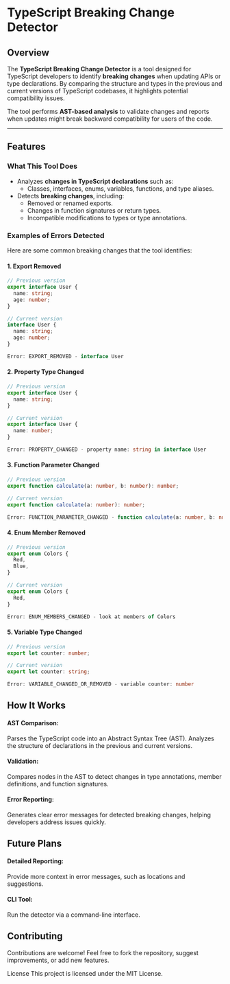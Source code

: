 # TypeScript Breaking Change Detector

## Overview

The **TypeScript Breaking Change Detector** is a tool designed for TypeScript developers to identify **breaking changes** when updating APIs or type declarations. By comparing the structure and types in the previous and current versions of TypeScript codebases, it highlights potential compatibility issues.

The tool performs **AST-based analysis** to validate changes and reports when updates might break backward compatibility for users of the code.

---

## Features

### What This Tool Does
- Analyzes **changes in TypeScript declarations** such as:
  - Classes, interfaces, enums, variables, functions, and type aliases.
- Detects **breaking changes**, including:
  - Removed or renamed exports.
  - Changes in function signatures or return types.
  - Incompatible modifications to types or type annotations.

### Examples of Errors Detected
Here are some common breaking changes that the tool identifies:

#### 1. **Export Removed**
```typescript
// Previous version
export interface User {
  name: string;
  age: number;
}

// Current version
interface User {
  name: string;
  age: number;
}

Error: EXPORT_REMOVED - interface User
```

#### 2. **Property Type Changed**
```typescript
// Previous version
export interface User {
  name: string;
}

// Current version
export interface User {
  name: number;
}

Error: PROPERTY_CHANGED - property name: string in interface User
```
#### 3. **Function Parameter Changed**
```typescript
// Previous version
export function calculate(a: number, b: number): number;

// Current version
export function calculate(a: number): number;

Error: FUNCTION_PARAMETER_CHANGED - function calculate(a: number, b: number): number
```
#### 4. **Enum Member Removed**
```typescript
// Previous version
export enum Colors {
  Red,
  Blue,
}

// Current version
export enum Colors {
  Red,
}

Error: ENUM_MEMBERS_CHANGED - look at members of Colors
```
#### 5. **Variable Type Changed**
```typescript
// Previous version
export let counter: number;

// Current version
export let counter: string;

Error: VARIABLE_CHANGED_OR_REMOVED - variable counter: number
```
## How It Works
#### AST Comparison:

Parses the TypeScript code into an Abstract Syntax Tree (AST).
Analyzes the structure of declarations in the previous and current versions.
#### Validation:

Compares nodes in the AST to detect changes in type annotations, member definitions, and function signatures.
#### Error Reporting:

Generates clear error messages for detected breaking changes, helping developers address issues quickly.
## Future Plans
#### Detailed Reporting:
Provide more context in error messages, such as locations and suggestions.

#### CLI Tool:
Run the detector via a command-line interface.

## Contributing
Contributions are welcome! Feel free to fork the repository, suggest improvements, or add new features.

License
This project is licensed under the MIT License.